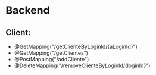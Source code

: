 # Backend

## Client:
- @GetMapping("/getClienteByLoginId/{aLoginId}")
- @GetMapping("/getClientes")
- @PostMapping("/addCliente")
- @DeleteMapping("/removeClienteByLoginId/{loginId}")